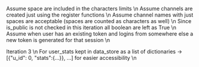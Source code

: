 Assume space are included in the characters limits  \n
Assume channels are created just using the register functions  \n
Assume channel names with just spaces are acceptable (spaces are counted as characters as well)  \n
Since is_public is not checked in this iteration all boolean are left as True  \n
Assume when user has an existing token and logins from somewhere else a new token is generated for that session  \n

Iteration 3  \n
For user_stats kept in data_store as a list of dictionaries -> [{"u_id": 0, "stats":{...}}, ...] for easier accessibility  \n
